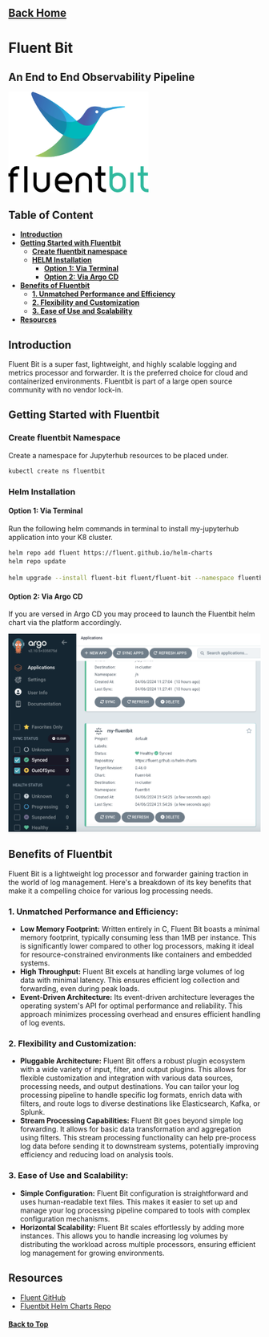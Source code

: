 
## [Back Home](../README.md)

# Fluent Bit
## An End to End Observability Pipeline

<img src="../src/img/fluentbit/fluentbit-logo.png" width="280" height="200">

## Table of Content
* **[Introduction](#introduction)**
* **[Getting Started with Fluentbit](#getting-started-with-fluentbit)**
    * **[Create fluentbit namespace](#create-fluentbit-namespace)**
    * **[HELM Installation](#helm-installation)**
        * **[Option 1: Via Terminal](#option-1-via-terminal)**
        * **[Option 2: Via Argo CD](#option-2-via-argo-cd)**
* **[Benefits of Fluentbit](#benefits-of-fluentbit)**
    * **[1. Unmatched Performance and Efficiency](#1-unmatched-performance-and-efficiency)**
    * **[2. Flexibility and Customization](#2-flexibility-and-customization)**
    * **[3. Ease of Use and Scalability](#3-ease-of-use-and-scalability)**
* **[Resources](#resources)**

## Introduction
Fluent Bit is a super fast, lightweight, and highly scalable logging and metrics processor and forwarder. It is the preferred choice for cloud and containerized environments. Fluentbit is part of a large open source community with no vendor lock-in.

## Getting Started with Fluentbit

### Create fluentbit Namespace
Create a namespace for Jupyterhub resources to be placed under.
```bash
kubectl create ns fluentbit
```

### Helm Installation

#### Option 1: Via Terminal
Run the following helm commands in terminal to install my-jupyterhub application into your K8 cluster.
```bash
helm repo add fluent https://fluent.github.io/helm-charts
helm repo update

helm upgrade --install fluent-bit fluent/fluent-bit --namespace fluentbit
```
#### Option 2: Via Argo CD
If you are versed in Argo CD you may proceed to launch the Fluentbit helm chart via the platform accordingly.

![Create Fluentbit via Argo CD](../src/img/fluentbit/argocd-fluentbit.png)


## Benefits of Fluentbit

Fluent Bit is a lightweight log processor and forwarder gaining traction in the world of log management. Here's a breakdown of its key benefits that make it a compelling choice for various log processing needs.

### **1. Unmatched Performance and Efficiency:**

* **Low Memory Footprint:** Written entirely in C, Fluent Bit boasts a minimal memory footprint, typically consuming less than 1MB per instance. This is significantly lower compared to other log processors, making it ideal for resource-constrained environments like containers and embedded systems.
* **High Throughput:** Fluent Bit excels at handling large volumes of log data with minimal latency. This ensures efficient log collection and forwarding, even during peak loads.
* **Event-Driven Architecture:** Its event-driven architecture leverages the operating system's API for optimal performance and reliability. This approach minimizes processing overhead and ensures efficient handling of log events.

### **2. Flexibility and Customization:**

* **Pluggable Architecture:** Fluent Bit offers a robust plugin ecosystem with a wide variety of input, filter, and output plugins. This allows for flexible customization and integration with various data sources, processing needs, and output destinations. You can tailor your log processing pipeline to handle specific log formats, enrich data with filters, and route logs to diverse destinations like Elasticsearch, Kafka, or Splunk.
* **Stream Processing Capabilities:** Fluent Bit goes beyond simple log forwarding. It allows for basic data transformation and aggregation using filters. This stream processing functionality can help pre-process log data before sending it to downstream systems, potentially improving efficiency and reducing load on analysis tools.

### **3. Ease of Use and Scalability:**

* **Simple Configuration:** Fluent Bit configuration is straightforward and uses human-readable text files. This makes it easier to set up and manage your log processing pipeline compared to tools with complex configuration mechanisms.
* **Horizontal Scalability:** Fluent Bit scales effortlessly by adding more instances. This allows you to handle increasing log volumes by distributing the workload across multiple processors, ensuring efficient log management for growing environments.

## Resources
- [Fluent GitHub](https://github.com/fluent)
- [Fluentbit Helm Charts Repo](https://github.com/fluent/helm-charts)


#### [Back to Top](#back-home)
